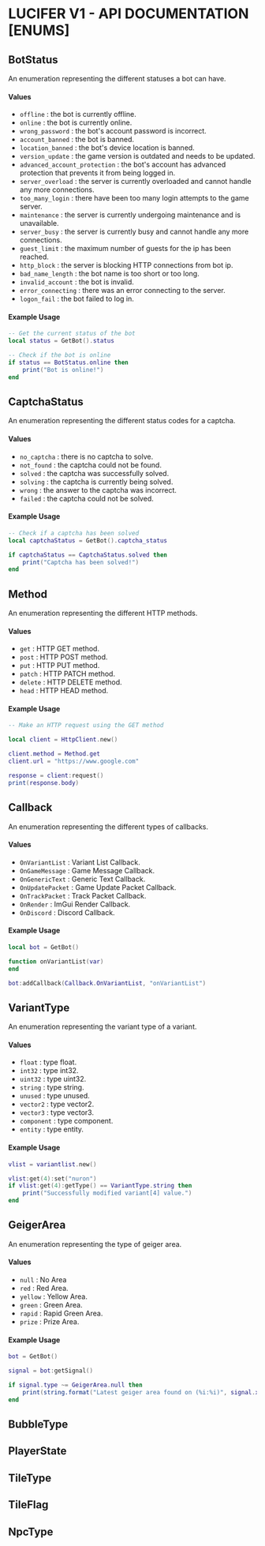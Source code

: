 # LUCIFER V1 - API DOCUMENTATION [ENUMS]

## BotStatus

An enumeration representing the different statuses a bot can have.

#### Values
* `offline` : the bot is currently offline.
* `online` : the bot is currently online.
* `wrong_password` : the bot's account password is incorrect.
* `account_banned` : the bot is banned.
* `location_banned` : the bot's device location is banned.
* `version_update` : the game version is outdated and needs to be updated.
* `advanced_account_protection` : the bot's account has advanced protection that prevents it from being logged in.
* `server_overload` : the server is currently overloaded and cannot handle any more connections.
* `too_many_login` : there have been too many login attempts to the game server.
* `maintenance` : the server is currently undergoing maintenance and is unavailable.
* `server_busy` : the server is currently busy and cannot handle any more connections.
* `guest_limit` : the maximum number of guests for the ip has been reached.
* `http_block` : the server is blocking HTTP connections from bot ip.
* `bad_name_length` : the bot name is too short or too long.
* `invalid_account` : the bot is invalid.
* `error_connecting` : there was an error connecting to the server.
* `logon_fail` : the bot failed to log in.

#### Example Usage
```lua
-- Get the current status of the bot
local status = GetBot().status

-- Check if the bot is online
if status == BotStatus.online then
    print("Bot is online!")
end
```

## CaptchaStatus

An enumeration representing the different status codes for a captcha.

#### Values
* `no_captcha` : there is no captcha to solve.
* `not_found` : the captcha could not be found.
* `solved` : the captcha was successfully solved.
* `solving` : the captcha is currently being solved.
* `wrong` : the answer to the captcha was incorrect.
* `failed` : the captcha could not be solved.

#### Example Usage
```lua
-- Check if a captcha has been solved
local captchaStatus = GetBot().captcha_status

if captchaStatus == CaptchaStatus.solved then
    print("Captcha has been solved!")
end
```

## Method

An enumeration representing the different HTTP methods.

#### Values
* `get` : HTTP GET method.
* `post` : HTTP POST method.
* `put` : HTTP PUT method.
* `patch` : HTTP PATCH method.
* `delete` : HTTP DELETE method.
* `head` : HTTP HEAD method.

#### Example Usage
```lua
-- Make an HTTP request using the GET method

local client = HttpClient.new()

client.method = Method.get
client.url = "https://www.google.com"

response = client:request()
print(response.body)
```

## Callback

An enumeration representing the different types of callbacks.

#### Values
* `OnVariantList` : Variant List Callback.
* `OnGameMessage` : Game Message Callback.
* `OnGenericText` : Generic Text Callback.
* `OnUpdatePacket` : Game Update Packet Callback.
* `OnTrackPacket` : Track Packet Callback.
* `OnRender` : ImGui Render Callback.
* `OnDiscord` : Discord Callback.

#### Example Usage
```lua
local bot = GetBot()

function onVariantList(var)
end

bot:addCallback(Callback.OnVariantList, "onVariantList")
```

## VariantType

An enumeration representing the variant type of a variant.

#### Values
* `float` : type float.
* `int32` : type int32.
* `uint32` : type uint32.
* `string` : type string.
* `unused` : type unused.
* `vector2` : type vector2.
* `vector3` : type vector3.
* `component` : type component.
* `entity` : type entity.

#### Example Usage
```lua
vlist = variantlist.new()

vlist:get(4):set("nuron")
if vlist:get(4):getType() == VariantType.string then
    print("Successfully modified variant[4] value.")
end
```

## GeigerArea

An enumeration representing the type of geiger area.

#### Values
* `null` : No Area
* `red` : Red Area.
* `yellow` : Yellow Area.
* `green` : Green Area.
* `rapid` : Rapid Green Area.
* `prize` : Prize Area.

#### Example Usage
```lua
bot = GetBot()

signal = bot:getSignal()

if signal.type ~= GeigerArea.null then
    print(string.format("Latest geiger area found on (%i:%i)", signal.x, signal.y))
end
```

## BubbleType
## PlayerState
## TileType
## TileFlag
## NpcType
